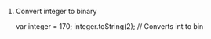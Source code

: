 1. Convert integer to binary
   
   var integer = 170;
   integer.toString(2); // Converts int to bin